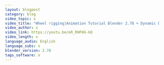 ```yaml
---
layout: blogpost
category: blog
video_topic: x
video_title: "Wheel rigging|Animation Tutorial Blender 2.78 + Dynamic Displacement"
video_author: x
video_link: https://youtu.be/eR_RHP4G-kQ
video_length: x
language_audio: English
language_subs: x
blender_version: 2.78
tags_software: x
---
```

